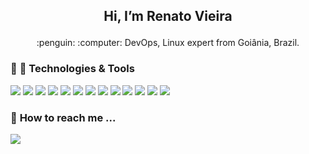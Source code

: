## <p align="center">**Hi, I’m Renato Vieira** </p>

<p align="center"> :penguin: :computer: DevOps, Linux expert from Goiânia, Brazil. </p>

  ### :rocket: :wrench: **Technologies & Tools**

<img src="https://img.shields.io/badge/Linux-FCC624?style=plastic&logo=linux&logoColor=black"> <img src="https://img.shields.io/badge/Shell_Script-121011?style=palstic&logo=gnu-bash&logoColor=white"> <img src="https://img.shields.io/badge/Java-ED8B00?style=plastic&logo=java&logoColor=white"> <img src="https://img.shields.io/badge/Markdown-000000?style=plastic&logo=markdown&logoColor=white"> <img src="https://img.shields.io/badge/PostgreSQL-316192?style=plastic&logo=postgresql&logoColor=white"> <img src="https://img.shields.io/badge/Heroku-430098?style=plastic&logo=heroku&logoColor=white"> <img src="https://img.shields.io/badge/Google_Cloud-4285F4?style=plastic&logo=google-cloud&logoColor=white"> <img src="https://img.shields.io/badge/Amazon_AWS-232F3E?style=plastic&logo=amazon-aws&logoColor=white"> <img src="https://img.shields.io/badge/Visual_Studio_Code-0078D4?style=plastic&logo=visual%20studio%20code&logoColor=white"> <img src="https://img.shields.io/badge/Git-F05032?style=plastic&logo=git&logoColor=white"> <img src="https://img.shields.io/badge/Docker-2CA5E0?style=plastic&logo=docker&logoColor=white"> <img src="https://img.shields.io/badge/Jenkins-232F3E?style=plastic&logo=jenkins&logoColor=white"> <img src="https://img.shields.io/badge/Kubernetes-232F3E?style=plastic&logo=kubernetes&logoColor=white">

  ### :mag_right: **How to reach me ...**

[<img src="https://img.shields.io/badge/linkedin-%230077B5.svg?&style=for-the-badge&logo=linkedin&logoColor=white">](https://www.linkedin.com/in/renatovieiracosta/) 

<!---
rvieiracosta/rvieiracosta is a ✨ special ✨ repository because its `README.md` (this file) appears on your GitHub profile.
You can click the Preview link to take a look at your changes.
--->
